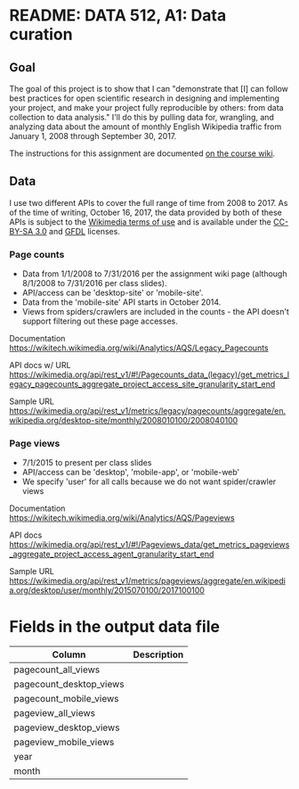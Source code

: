 # README: DATA 512, A1: Data curation

## Goal
The goal of this project is to show that I can "demonstrate that [I] can follow best practices for open scientific research in designing and implementing your project, and make your project fully reproducible by others: from data collection to data analysis." I'll do this by pulling data for, wrangling, and analyzing data about the amount of monthly English Wikipedia traffic from January 1, 2008 through September 30, 2017. 

The instructions for this assignment are documented [on the course wiki](https://wiki.communitydata.cc/HCDS_(Fall_2017)/Assignments#Step_1:_Data_acquisition).

## Data

I use two different APIs to cover the full range of time from 2008 to 2017. As of the time of writing, October 16, 2017, the data provided by both of these APIs is subject to the [Wikimedia terms of use](https://wikimediafoundation.org/wiki/Terms_of_Use/en) and is available under the [CC-BY-SA 3.0](https://creativecommons.org/licenses/by-sa/3.0/) and [GFDL](https://www.gnu.org/copyleft/fdl.html) licenses.

### Page counts
- Data from 1/1/2008 to 7/31/2016 per the assignment wiki page (although 8/1/2008 to 7/31/2016 per class slides).
- API/access can be 'desktop-site' or 'mobile-site'.
- Data from the 'mobile-site' API starts in October 2014.
- Views from spiders/crawlers are included in the counts - the API doesn't support filtering out these page accesses.

Documentation
https://wikitech.wikimedia.org/wiki/Analytics/AQS/Legacy_Pagecounts

API docs w/ URL
https://wikimedia.org/api/rest_v1/#!/Pagecounts_data_(legacy)/get_metrics_legacy_pagecounts_aggregate_project_access_site_granularity_start_end

Sample URL 
https://wikimedia.org/api/rest_v1/metrics/legacy/pagecounts/aggregate/en.wikipedia.org/desktop-site/monthly/2008010100/2008040100

### Page views
- 7/1/2015 to present per class slides
- API/access can be 'desktop', 'mobile-app', or 'mobile-web'
- We specify 'user' for all calls because we do not want spider/crawler views

Documentation
https://wikitech.wikimedia.org/wiki/Analytics/AQS/Pageviews

API docs https://wikimedia.org/api/rest_v1/#!/Pageviews_data/get_metrics_pageviews_aggregate_project_access_agent_granularity_start_end

Sample URL https://wikimedia.org/api/rest_v1/metrics/pageviews/aggregate/en.wikipedia.org/desktop/user/monthly/2015070100/2017100100


# Fields in the output data file

| Column      	      	  | Description |
| ----------------------- | ----------- |
| pagecount_all_views		| |
| pagecount_desktop_views	| | 
| pagecount_mobile_views  | |
| pageview_all_views	  | |
| pageview_desktop_views  | |
| pageview_mobile_views   | |
| year					  | |
| month					  | |



